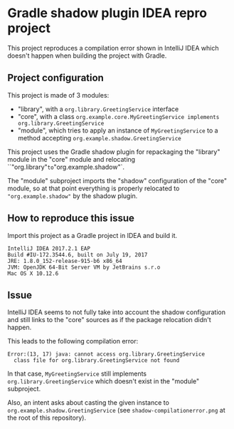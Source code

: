 # Gradle shadow plugin IDEA repro project

This project reproduces a compilation error shown in IntelliJ IDEA which
doesn't happen when building the project with Gradle.

## Project configuration

This project is made of 3 modules:
* "library", with a `org.library.GreetingService` interface
* "core", with a class `org.example.core.MyGreetingService implements org.library.GreetingService`
* "module", which tries to apply an instance of `MyGreetingService` to a method accepting `org.example.shadow.GreetingService`

This project uses the Gradle shadow plugin for repackaging the "library" module
in the "core" module and relocating ``"org.library"` to `"org.example.shadow"`.

The "module" subproject imports the "shadow" configuration of the "core" module, so at that point
everything is properly relocated to `"org.example.shadow"` by the shadow plugin.

## How to reproduce this issue

Import this project as a Gradle project in IDEA and build it.

```
IntelliJ IDEA 2017.2.1 EAP
Build #IU-172.3544.6, built on July 19, 2017
JRE: 1.8.0_152-release-915-b6 x86_64
JVM: OpenJDK 64-Bit Server VM by JetBrains s.r.o
Mac OS X 10.12.6
```

## Issue

IntelliJ IDEA seems to not fully take into account the shadow configuration and still links to the "core"
sources as if the package relocation didn't happen.

This leads to the following compilation error:

```
Error:(13, 17) java: cannot access org.library.GreetingService
  class file for org.library.GreetingService not found
```

In that case, `MyGreetingService` still implements `org.library.GreetingService` which doesn't
exist in the "module" subproject.

Also, an intent asks about casting the given instance to `org.example.shadow.GreetingService`
(see `shadow-compilationerror.png` at the root of this repository).

